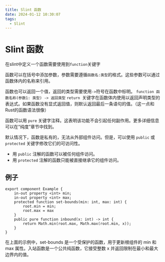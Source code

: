 ```yaml
---
title: Slint 函数
date: 2024-01-12 10:30:07
tags:
  - Slint
---
```

# Slint 函数
在slint中定义一个函数需要使用到`function`关键字

函数可以在括号中添加参数，参数需要遵循`函数名:类型`的格式。这些参数可以通过函数体内的名称来引用。

函数也可以返回一个值，返回的类型需要使用`->`符号在函数中标明。
`function 函数名称(参数1: 类型) -> 返回类型`
`return `关键字在函数体内使用以返回声明类型的表达式。如果函数没有显式返回值，则默认返回最后一条语句的值。（这一点和Rust的函数语法很像）

函数可以用 `pure` 关键字注释。这表明该功能不会引起任何副作用。更多详细信息可以在“纯度”章节中找到。

默认情况下，函数是私有的，无法从外部组件访问。但是，可以使用 `public` 或 `protected` 关键字修改它们的可访问性。
- 用 `public` 注解的函数可以被任何组件访问。
- 用 `protected` 注解的函数只能被直接继承它的组件访问。

## 例子
```Slint
export component Example {
    in-out property <int> min;
    in-out property <int> max;
    protected function set-bounds(min: int, max: int) {
        root.min = min;
        root.max = max
    }
    public pure function inbound(x: int) -> int {
        return Math.min(root.max, Math.max(root.min, x));
    }
}
```
在上面的示例中，set-bounds 是一个受保护的函数，用于更新根组件的 min 和 max 属性。入站函数是一个公共纯函数，它接受整数 x 并返回限制在最小和最大边界内的值。

